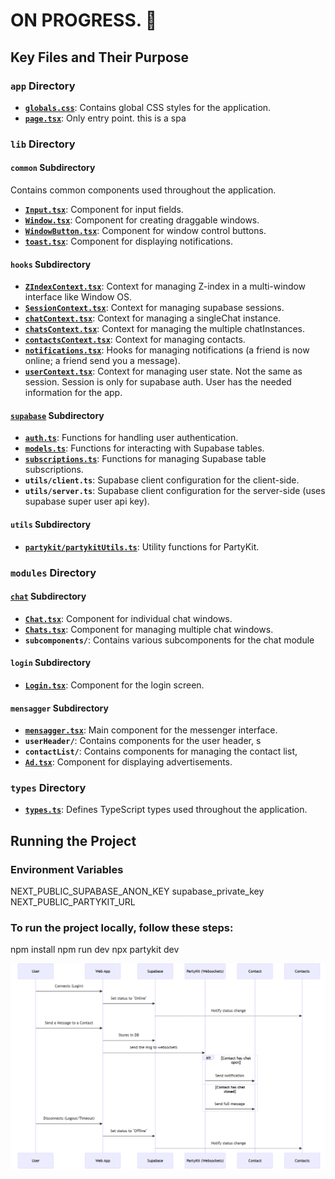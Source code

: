 # ON PROGRESS. 🚧

## Key Files and Their Purpose

### `app` Directory

- **[`globals.css`](src/app/globals.css)**: Contains global CSS styles for the application.
- **[`page.tsx`](src/app/page.tsx)**: Only entry point. this is a spa

### `lib` Directory

#### `common` Subdirectory

Contains common components used throughout the application.

- **[`Input.tsx`](src/lib/common/Input.tsx)**: Component for input fields.
- **[`Window.tsx`](src/lib/common/Window.tsx)**: Component for creating draggable windows.
- **[`WindowButton.tsx`](src/lib/common/WindowButton.tsx)**: Component for window control buttons.
- **[`toast.tsx`](src/lib/common/toast.tsx)**: Component for displaying notifications.

#### `hooks` Subdirectory

- **[`ZIndexContext.tsx`](src/lib/hooks/ZIndexContext.tsx)**: Context for managing Z-index in a multi-window interface like Window OS.
- **[`SessionContext.tsx`](src/lib/hooks/SessionContext.tsx)**: Context for managing supabase sessions.
- **[`chatContext.tsx`](src/lib/hooks/chatContext.tsx)**: Context for managing a singleChat instance.
- **[`chatsContext.tsx`](src/lib/hooks/chatsContext.tsx)**: Context for managing the multiple chatInstances.
- **[`contactsContext.tsx`](src/lib/hooks/contactsContext.tsx)**: Context for managing contacts.
- **[`notifications.tsx`](src/lib/hooks/notifications.tsx)**: Hooks for managing notifications (a friend is now online; a friend send you a message).
- **[`userContext.tsx`](src/lib/hooks/userContext.tsx)**: Context for managing user state. Not the same as session. Session is only for supabase auth. User has the needed information for the app.

#### [`supabase`](supabase) Subdirectory

- **[`auth.ts`](src/lib/supabase/auth.ts)**: Functions for handling user authentication.
- **[`models.ts`](src/lib/supabase/models.ts)**: Functions for interacting with Supabase tables.
- **[`subscriptions.ts`](src/lib/supabase/subscriptions.ts)**: Functions for managing Supabase table subscriptions.
- **`utils/client.ts`**: Supabase client configuration for the client-side.
- **`utils/server.ts`**: Supabase client configuration for the server-side (uses supabase super user api key).

#### `utils` Subdirectory

- **[`partykit/partykitUtils.ts`](src/lib/utils/partykit/partykitUtils.ts)**: Utility functions for PartyKit.

### `modules` Directory

#### [`chat`](src/lib/hooks/chatsContext.tsx) Subdirectory

- **[`Chat.tsx`](src/modules/chat/Chat.tsx)**: Component for individual chat windows.
- **[`Chats.tsx`](src/modules/chat/Chats.tsx)**: Component for managing multiple chat windows.
- **`subcomponents/`**: Contains various subcomponents for the chat module

#### `login` Subdirectory

- **[`Login.tsx`](src/modules/login/Login.tsx)**: Component for the login screen.

#### `mensagger` Subdirectory

- **[`mensagger.tsx`](src/modules/mensagger/mensagger.tsx)**: Main component for the messenger interface.
- **`userHeader/`**: Contains components for the user header, s
- **`contactList/`**: Contains components for managing the contact list,
- **[`Ad.tsx`](src/modules/mensagger/Ad.tsx)**: Component for displaying advertisements.

### `types` Directory

- **[`types.ts`](src/types/types.ts)**: Defines TypeScript types used throughout the application.

## Running the Project

### Environment Variables

NEXT_PUBLIC_SUPABASE_ANON_KEY
supabase_private_key
NEXT_PUBLIC_PARTYKIT_URL

### To run the project locally, follow these steps:

npm install
npm run dev
npx partykit dev

![plan](/plan.PNG)
